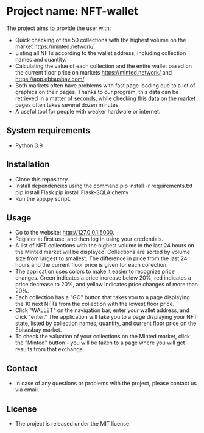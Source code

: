 # Project name: NFT-wallet
The project aims to provide the user with:

* Quick checking of the 50 collections with the highest volume on the market https://minted.network/.
* Listing all NFTs according to the wallet address, including collection names and quantity.
* Calculating the value of each collection and the entire wallet based on the current floor price on markets https://minted.network/ and https://app.ebisusbay.com/.
* Both markets often have problems with fast page loading due to a lot of graphics on their pages. Thanks to our program, this data can be retrieved in a matter of seconds, while checking this data on the market pages often takes several dozen minutes.
* A useful tool for people with weaker hardware or internet.

## System requirements

* Python 3.9

## Installation

* Clone this repository.
* Install dependencies using the command pip install -r requirements.txt pip install Flask pip install Flask-SQLAlchemy
* Run the app.py script.
## Usage
* Go to the website: http://127.0.0.1:5000.
* Register at first use, and then log in using your credentials.
* A list of NFT collections with the highest volume in the last 24 hours on the Minted market will be displayed. Collections are sorted by volume size from largest to smallest. The difference in price from the last 24 hours and the current floor price is given for each collection.
* The application uses colors to make it easier to recognize price changes. Green indicates a price increase below 20%, red indicates a price decrease to 20%, and yellow indicates price changes of more than 20%.
* Each collection has a "GO" button that takes you to a page displaying the 10 next NFTs from the collection with the lowest floor price.
* Click "WALLET" on the navigation bar, enter your wallet address, and click "enter." The application will take you to a page displaying your NFT state, listed by collection names, quantity, and current floor price on the Ebisusbay market.
* To check the valuation of your collections on the Minted market, click the "Minted" button - you will be taken to a page where you will get results from that exchange.
## Contact
* In case of any questions or problems with the project, please contact us via email.

## License
* The project is released under the MIT license.